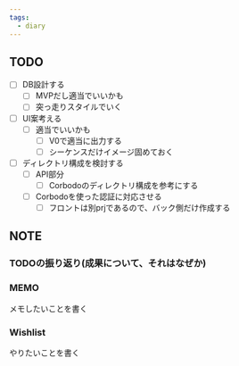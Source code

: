 ```yaml
---
tags:
  - diary
---
```


## TODO
- [ ] DB設計する
	- [ ] MVPだし適当でいいかも
	- [ ] 突っ走りスタイルでいく
- [ ] UI案考える
	- [ ] 適当でいいかも
		- [ ] V0で適当に出力する
		- [ ] シーケンスだけイメージ固めておく
- [ ] ディレクトリ構成を検討する
	- [ ] API部分
		- [ ] Corbodoのディレクトリ構成を参考にする
	- [ ] Corbodoを使った認証に対応させる
		- [ ] フロントは別prjであるので、バック側だけ作成する
## NOTE
### TODOの振り返り(成果について、それはなぜか)



### MEMO
メモしたいことを書く


### Wishlist
やりたいことを書く
